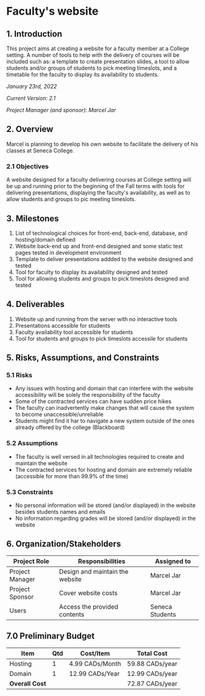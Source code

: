 # Faculty's website

## 1. Introduction

This project aims at creating a website for a faculty member at a College setting. A number of tools to help with the delivery of courses will be included such as: a template to create presentation slides, a tool to allow students and/or groups of students to pick meeting timeslots, and a timetable for the faculty to display its availability to students.

*January 23rd, 2022*

*Current Version: 2.1*

*Project Manager (and sponsor): Marcel Jar*

## 2. Overview

Marcel is planning to develop his own website to facilitate the delivery of his classes at Seneca College.

### 2.1 Objectives

A website designed for a faculty delivering courses at College setting will be up and running prior to the beginning of the Fall terms with tools for delivering presentations, displaying the faculty's availability, as well as to allow students and groups to pic meeting timeslots.

## 3. Milestones

1. List of technological choices for front-end, back-end, database, and hosting/domain defined
2. Website back-end up and front-end designed and some static test pages tested in development environment
3. Template to deliver presentations addded to the website designed and tested
4. Tool for faculty to display its availability designed and tested
5. Tool for allowing students and groups to pick timeslots designed and tested

## 4. Deliverables

1. Website up and running from the server with no interactive tools
2. Presentations accessible for students
3. Faculty availability tool accessible for students
4. Tool for students and groups to pick timeslots accessile for students

## 5. Risks, Assumptions, and Constraints

### 5.1 Risks

- Any issues with hosting and domain that can interfere with the website accessibility will be solely the responsibility of the faculty
- Some of the contracted services can have sudden price hikes
- The faculty can inadvertently make changes that will cause the system to become unaccessible/unreliable
- Students might find it har to navigate a new system outside of the ones already offered by the college (Blackboard)

### 5.2 Assumptions

- The faculty is well versed in all technologies required to create and maintain the website
- The contracted services for hosting and domain are extremely reliable (accessible for more than 99.9% of the time)

### 5.3 Constraints

- No personal information will be stored (and/or displayed) in the website besides students names and emails
- No information regarding grades will be stored (and/or displayed) in the website

## 6. Organization/Stakeholders

| Project Role | Responsibilities | Assigned to |
| ----------- | ----------- | ----------- |
| Project Manager | Design and maintain the website| Marcel Jar|
| Project Sponsor | Cover website costs | Marcel Jar|
| Users | Access the provided contents  | Seneca Students|

## 7.0 Preliminary Budget


| Item | Qtd | Cost/Item | Total Cost |
| ----------- | ----------- | ----------- |  ----------- |
| Hosting  | 1 | 4.99 CADs/Month| 59.88 CADs/year|
| Domain | 1| 12.99 CADs/Year| 12.99 CADs/year|
| **Overall Cost** |  | | 72.87 CADs/year|
